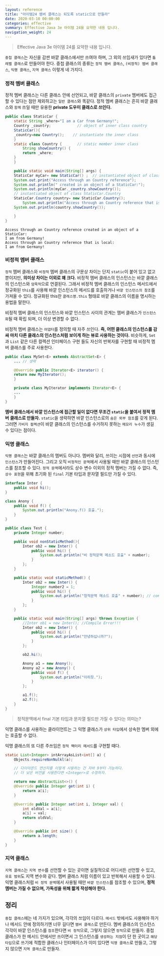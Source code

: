 ```yaml
---
layout: reference
title: "아이템24 멤버 클래스는 되도록 static으로 만들라"
date: 2020-03-10 00:00:00
categories: effective
summary: Effective Java 3e 아이템 24을 요약한 내용 입니다.
navigation_weight: 24
---
```


> Effective Java 3e 아이템 24를 요약한 내용 입니다.

`중첩 클래스`는 자신을 감싼 바깥 클래스에서만 쓰여야 하며, 그 외의 쓰임새가 있다면 `톱레벨 클래스`로 만들어야 한다. 중첩 클래스의 종류는 `정적 멤버 클래스`, `(비정적) 멤버 클래스`, `익명 클래스`, `지역 클래스` 이렇게 네 가지다.

### 정적 멤버 클래스

정적 멤버 클래스는 다른 클래스 안에 선언되고, 바깥 클래스의 `private` 멤버에도 접근할 수 있다는 점만 제외하고는 `일반 클래스`와 똑같다. 정적 멤버 클래스는 흔히 바깥 클래스와 `함께` 쓰일 때만 유용한 **private 도우미 클래스로 쓰인다.**

```java
public class StaticCar {
    static String _where="I am a Car from Germany!";
    Country _country;            // object of inner class country
    StaticCar(){
    _country=new Country();    // instantiate the inner class
    }
    static class Country {       // static member inner class
        String showCountry() {
        return _where;
    }
    }

    public static void main(String[] args) {
    StaticCar myCar= new StaticCar() ;  // instantiated object of class StaticCar
    System.out.print("Access through an Country reference");
    System.out.println(" created in an object of a StaticCar:");
    System.out.println(myCar._country.showCountry());
    // instantiated object of class StaticCar.Country
    StaticCar.Country country= new StaticCar.Country();
        System.out.println("Access through an Country reference that is local:");
    System.out.println(country.showCountry());

    }
}
```

```
Access through an Country reference created in an object of a StaticCar:
I am from Germany!
Access through an Country reference that is local:
I am from Germany!
```

### 비정적 멤버 클래스

`정적` 멤버 클래스와 `비정적` 멤버 클래스의 구문상 차이는 단지 `static`이 붙어 있고 없고 뿐이지만, **의미상 차이는 이외로 꽤 크다.** 비정적 멤버 클래스의 인스턴스는 바깥 클래스의 인스턴스와 `암묵적`으로 연결된다. 그래서 비정적 멤버 클래스의 인스턴스 메서드에서 정규화된 `this`를 사용해 바깥 인스턴스의 메서드를 호출하거나 `바깥 인스턴스의 참조`를 가져올 수 있다. 정규화된 this란 `클래스명.this` 형태로 바깥 클래스의 이름을 명시하는 용법을 말한다.

비정적 멤버 클래스의 인스턴스와 바깥 인스턴스 사이의 관계는 멤버 클래스가 `인스턴스화`될 때 확립 되며, 더 이상 변경할 수 없다.

비정적 멤버 클래스는 `어댑터`를 정의할 때 자주 쓰인다. **즉, 어떤 클래스의 인스턴스를 감싸 마치 다른 클래스의 인스턴스처럼 보이게 하는 뷰로 사용하는 것이다.** 비슷하게, `Set`과 `List` 같은 다른 컬렉션 인터페이스 구현 들도 자신의 반복자를 구현할 때 비정적 멤버 클래스를 주로 사용한다.

```java
public class MySet<E> extends AbstractSet<E> {
    ... // 생략

    @Override public Iterator<E> iterator() {
    return new MyIterator();
    }

    private class MyIterator implements Iterator<E> {
    ...
    }
}
```

**멤버 클래스에서 바깥 인스턴스에 접근할 일이 없다면 무조건 `static`을 붙여서 정적 멤버 클래스로 만들자.** `static`을 생략하면 바깥 인스턴스로의 `숨은 외부 참조`를 갖게 된다. 그러면 `가비지 컬렉션`이 바깥 클래스의 인스턴스를 수거하지 못하는 `메모리 누수`가 생길 수 있다는 점이다.

### 익명 클래스

`익명 클래스`는 바깥 클래스의 멤버도 아니다. 멤버와 달리, 쓰이는 시점에 `선언`과 동시에 `인스턴스`가 만들어진다. 그리고 오직 `비정적인 문맥`에서 사용될 때만 바깥 클래스의 인스턴스를 참조할 수 있다. `정적 문맥`에서라도 상수 변수 이외의 정적 멤버는 가질 수 없다. 즉, `상수 표현`을 위해 초기화 된 `final` 기본 타입과 문자열 필드만 가질 수 있다.

```java
interface Inter {
    public void hi();
}

class Anony {
    public void f() {
        System.out.println("Anony.f() 호출.");
    }
}

public class Test {
    private Integer number;

    public void nonStaticMethod(){
        Inter ob2 = new Inter() {
            public void hi() {
                System.out.println("비 정적문맥 메소드 호출" + number);
            }
        };
    }

    public static void staticMethod() {
        Inter ob2 = new Inter() {
            Integer number2 = 1;
            public void hi() {
                System.out.println("정적문맥 메소드 호출" + number); // comile Error
            }
        };
    }

    public static void main(String[] args) throws Exception {
        //Inter ob1 = new Inter(); //Compile Error!!!
        Inter ob2 = new Inter() {
            public void hi() {
                System.out.println("안녕하십니까?");
            }
        };

        ob2.hi();

        Anony a1 = new Anony();
        Anony a2 = new Anony() {
            public void f() {
                System.out.println("이히힛.");
            }
        };

        a1.f();
        a2.f();
    }
}
```

> 정적문맥에서 final 기본 타입과 문자열 필드만 가질 수 있다는 의미는?

익명 클래스를 사용하는 클라이언트는 그 익명 클래스가 `상위 타입`에서 상속한 멤버 외에는 호출할 수 없다.

익명 클래스의 또 다른 주쓰임은 `정적 팩터리 메서드`를 구현할 때다.

```java
static List<Integer> intArrayAsList<int[] a) {
    Objects.requireNonNulkl(a);

    // 다이아몬드 연산자를 이렇게 사용하는 건 자바 9부터 가능하다.
    // 더 낮은 버전을 사용한다면 <Integer>로 수정하자.

    return new AbstractList<>() {
    @Override public Integer get(int i) {
        return a[i];
    }

    @Override public Integer set(int i, Integer val) {
        int oldVal = a[i];
        a[i] = val;
        return oldVal;
    }

    @Override public int size() {
        return a.length;
    }
}
```

### 지역 클래스

`지역 클래스`는 `지역 변수`를 선언할 수 있는 곳이면 실질적으로 어디서든 선언할 수 있고, `유효 범위`도 지역 변수와 같다. 멤버 클래스 처럼 이름이 있고 반복해서 사용할 수 있다. 익명 클래스처럼 `비 정적 문맥`에서 사용될 때만 `바깥 인스턴스`를 참조할 수 있으며, **정적 멤버는 가질 수 없으며, 가독성을 위해 짧게 작성해야 한다.**

## 정리

`중첩 클래스`에는 네 가지가 있으며, 각각의 쓰임이 다르다. `메서드` 밖에서도 사용해야 하거나 메서드 안에 정의하기엔 너무 길다면 `멤버 클래스`로 만든다. 멤버 클래스의 인스턴스 각각이 바깥 인스턴스를 `참조`한다면 `비 정적`으로, 그렇지 않으면 `정적`으로 만들자. 중첩 클래스가 한 메서드 안에서만 쓰이면서 그 인스턴스를 `생성하는 지점`이 단 한 곳이고 `해당 타입`으로 쓰기에 적합한 클래스나 인터페이스가 이미 있다면 `익명 클래스`로 만들고, 그렇지 않으면 `지역 클래스`로 만들자.
